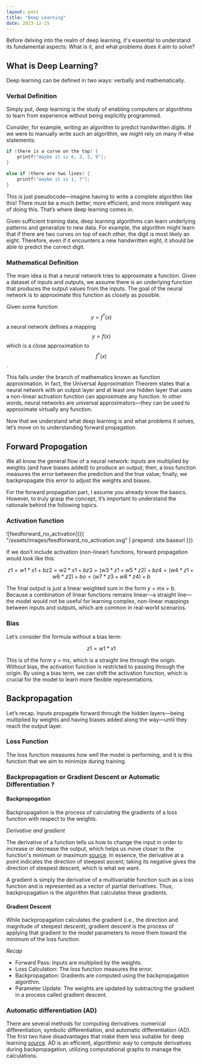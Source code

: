 ```yaml
---
layout: post
title: "Deep Learning"
date: 2023-12-25
---
```


Before delving into the realm of deep learning, it's essential to understand its fundamental aspects: What is it, and what problems does it aim to solve?

## What is Deep Learning?

Deep learning can be defined in two ways: verbally and mathematically.

### Verbal Definition

Simply put, deep learning is the study of enabling computers or algorithms to learn from experience without being explicitly programmed.

Consider, for example, writing an algorithm to predict handwritten digits. If we were to manually write such an algorithm, we might rely on many if-else statements:

```c
if (there is a curve on the top) {
    printf("maybe it is 6, 3, 2, 9");
}

else if (there are two lines) {
    printf("maybe it is 1, 7");
}
```

This is just pseudocode—imagine having to write a complete algorithm like this! There must be a much better, more efficient, and more intelligent way of doing this. That’s where deep learning comes in.

Given sufficient training data, deep learning algorithms can learn underlying patterns and generalize to new data. For example, the algorithm might learn that if there are two curves on top of each other, the digit is most likely an eight. Therefore, even if it encounters a new handwritten eight, it should be able to predict the correct digit.

### Mathematical Definition

The main idea is that a neural network tries to approximate a function. Given a dataset of inputs and outputs, we assume there is an underlying function that produces the output values from the inputs. The goal of the neural network is to approximate this function as closely as possible.

Given some function $$ y = f^*(x) $$ a neural network defines a mapping $$ y = f(x) $$ which is a close approximation to $$ f^*(x) $$.

This falls under the branch of mathematics known as function approximation. In fact, the Universal Approximation Theorem states that a neural network with an output layer and at least one hidden layer that uses a non-linear activation function can approximate any function. In other words, neural networks are universal approximators—they can be used to approximate virtually any function.

Now that we understand what deep learning is and what problems it solves, let’s move on to understanding forward propagation.

## Forward Propogation 

We all know the general flow of a neural network: inputs are multiplied by weights (and have biases added) to produce an output; then, a loss function measures the error between the prediction and the true value; finally, we backpropagate this error to adjust the weights and biases.

For the forward propagation part, I assume you already know the basics. However, to truly grasp the concept, it’s important to understand the rationale behind the following topics.

### Activation function

![feedforward_no_activation]({{ "/assets/images/feedforward_no_activation.svg" | prepend: site.baseurl }})

If we don't include activation (non-linear) functions, forward propagation would look like this:

```math
z1 = w1*x1 + b 
z2 = w2*x1 + b 
z3 = (w3*z1 + w5*z2) + b 
z4 = (w4*z1 + w6*z2) + b 
o  = (w7*z3 + w8*z4) + b 
```

The final output is just a linear weighted sum in the form *y = mx + b*. Because a combination of linear functions remains linear—a straight line—the model would not be useful for learning complex, non-linear mappings between inputs and outputs, which are common in real-world scenarios.

### Bias 

Let’s consider the formula without a bias term:

```math
z1 = w1*x1
```

This is of the form y = mx, which is a straight line through the origin. Without bias, the activation function is restricted to passing through the origin. By using a bias term, we can shift the activation function, which is crucial for the model to learn more flexible representations.

## Backpropagation

Let’s recap. Inputs propagate forward through the hidden layers—being multiplied by weights and having biases added along the way—until they reach the output layer. 

### Loss Function

The loss function measures how well the model is performing, and it is this function that we aim to minimize during training.

### Backpropagation or Gradient Descent or Automatic Differentiation ? 

#### Backpropogation

Backpropagation is the process of calculating the gradients of a loss function with respect to the weights.

*Derivative and gradient*

The derivative of a function tells us how to change the input in order to increase or decrease the output, which helps us move closer to the function's minimum or maximum [source](https://machinelearningmastery.com/gradient-in-machine-learning/). In essence, the derivative at a point indicates the direction of steepest ascent; taking its negative gives the direction of steepest descent, which is what we want.

A gradient is simply the derivative of a multivariable function such as a loss function and is represented as a vector of partial derivatives. Thus, backpropagation is the algorithm that calculates these gradients.

#### Gradient Descent

While backpropagation calculates the gradient (i.e., the direction and magnitude of steepest descent), gradient descent is the process of applying that gradient to the model parameters to move them toward the minimum of the loss function.

*Recap*

- Forward Pass: Inputs are multiplied by the weights.
- Loss Calculation: The loss function measures the error.
- Backpropagation: Gradients are computed using the backpropagation algorithm.
- Parameter Update: The weights are updated by subtracting the gradient in a process called gradient descent.

### Automatic differentiation (AD)

There are several methods for computing derivatives: numerical differentiation, symbolic differentiation, and automatic differentiation (AD). The first two have disadvantages that make them less suitable for deep learning [source](https://www.jmlr.org/papers/volume18/17-468/17-468.pdf). AD is an efficient, algorithmic way to compute derivatives during backpropagation, utilizing computational graphs to manage the calculations.
